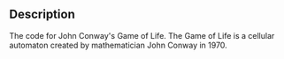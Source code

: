 ## Description

The code for John Conway's Game of Life.
The Game of Life is a cellular automaton created by mathematician John Conway in 1970. 

